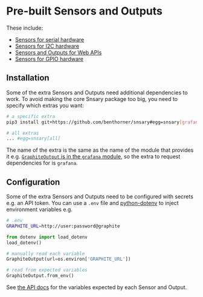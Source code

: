 # Pre-built Sensors and Outputs

These include:

- [Sensors for serial hardware](serial.md)
- [Sensors for I2C hardware](i2c.md)
- [Sensors and Outputs for Web APIs](web_apis.md)
- [Sensors for GPIO hardware](gpio.md)

## Installation

Some of the extra Sensors and Outputs need additional dependencies to work. To avoid making the core Snsary package too big, you need to specify which extras you want:

```bash
# a specific extra
pip3 install git+https://github.com/benthorner/snsary#egg=snsary[grafana]

# all extras
... #egg=snsary[all]
```

The name of the extra is the same as the name of the module that provides it e.g. [`GraphiteOutput` is in the `grafana` module](https://snsary.readthedocs.io/en/latest/autoapi/snsary/contrib/grafana/index.html), so the extra to request dependencies for is `grafana`.

## Configuration

Some of the extra Sensors and Outputs need to be configured with secrets e.g. an API token. You can use a `.env` file and [python-dotenv](https://github.com/theskumar/python-dotenv) to inject environment variables e.g.

```bash
# .env
GRAPHITE_URL=http://user:password@graphite
```

```python
from dotenv import load_dotenv
load_dotenv()

# manually read each variable
GraphiteOutput(url=os.environ['GRAPHITE_URL'])

# read from expected variables
GraphiteOutput.from_env()
```

See [the API docs](https://snsary.readthedocs.io/en/latest/index.html) for the variables expected by each Sensor and Output.
